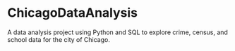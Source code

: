 # ChicagoDataAnalysis
A data analysis project using Python and SQL to explore crime, census, and school data for the city of Chicago.

